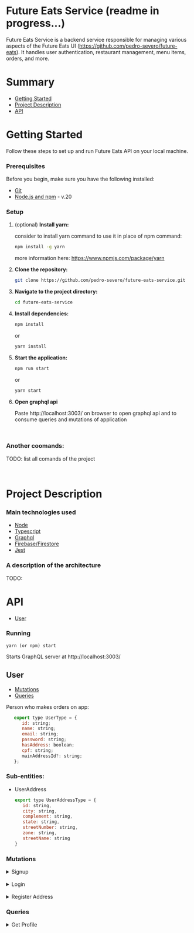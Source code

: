 # Future Eats Service (readme in progress...)

Future Eats Service is a backend service responsible for managing various aspects of the Future Eats UI (https://github.com/pedro-severo/future-eats). It handles user authentication, restaurant management, menu items, orders, and more.

# Summary

* [Getting Started](#getting-started)
* [Project Description](#project-description)
* [API](#API)

# <a name="getting-started">Getting Started</a>

Follow these steps to set up and run Future Eats API on your local machine.

### Prerequisites

Before you begin, make sure you have the following installed:

- [Git](https://git-scm.com/book/en/v2/Getting-Started-Installing-Git)
- [Node.js and npm](https://nodejs.org/) - v.20

### Setup

1. (optional) **Install yarn:**

   consider to install yarn command to use it in place of npm command:

   ```bash
   npm install -g yarn
   ```
   more information here: https://www.npmjs.com/package/yarn


2. **Clone the repository:**

   ```bash
   git clone https://github.com/pedro-severo/future-eats-service.git
   ```

3. **Navigate to the project directory:**

   ```bash
   cd future-eats-service
   ```

4. **Install dependencies:**

   ```bash
   npm install
   ```
   or
   ```bash
   yarn install     

5. **Start the application:**

   ```bash
   npm run start
   ```
   or
   ```bash
   yarn start
   ```

6. **Open graphql api**
   
   Paste http://localhost:3003/ on browser to open graphql api and to consume queries and mutations of application

<br>

### Another coomands:

TODO: list all comands of the project

<br>

# <a name="project-description">Project Description</a> 

### Main technologies used

- [Node](https://nodejs.org/en)
- [Typescript](https://www.typescriptlang.org/)
- [Graphql](https://graphql.org/)
- [Firebase/Firestore](https://firebase.google.com/docs/firestore)
- [Jest](https://jestjs.io/)

### A description of the architecture

TODO:


# <a name="API">API</a>

- [User](#user)

### Running 

`yarn (or npm) start`

Starts GraphQL server at http://localhost:3003/

## <a name="user">User</a>

- [Mutations](#user-mutations)
- [Queries](#user-queries)

Person who makes orders on app:

   ```js
      export type UserType = {
         id: string;
         name: string;
         email: string;
         password: string;
         hasAddress: boolean;
         cpf: string;
         mainAddressId?: string;
      };
   ```

### Sub-entities:

   - UserAddress
      ```js
      export type UserAddressType = {
         id: string,
         city: string,
         complement: string,
         state: string,
         streetNumber: string,
         zone: string,
         streetName: string
      }
      ```

### <a name="user-mutations">Mutations</a>

<details>
<summary>Signup</summary>
<br>
**Register a new user on database and return a token to be used on protected endpoints**

Response model:

```json
{
   "status": 201,
   "data": {
      "token": "Bearer token",
      "user": {
         "id": "string",
         "name": "Severo Snape",
         "email": "severo.snape@gmail.com",
         "cpf": "000000000",
         "hasAddress": false,
         "password": "encriptedPassword",
      }
   }
}
```


Here there are the graphQL related types:

``` graphql
type Mutation {
    signup(input: SignupInput): UserApiResponse!
}

input SignupInput {
    name: String!
    email: String!
    cpf: String!
    password: String!
}

type UserApiResponse {
    status: Int!
    data: UserResponse!
}

type UserResponse {
    user: User!
    token: String!
}

type User {
    id: String!
    name: String!
    email: String!
    cpf: String!
    hasAddress: Boolean!
    password: String!
}


```

Mutation example:

```graphql
 mutation signup(
     $email: String!
     $password: String!
     $cpf: String!
     $name: String!
 ) {
     signup(
         input: {
             email: $email
             password: $password
             cpf: $cpf
             name: $name
         }
     ) {
         status
         data {
             token
             user {
                 password
                 name
                 id
                 hasAddress
                 email
                 cpf
             }
         }
   }
}
```


</details>

<br>

<details>
<summary>Login</summary>
<br>
**Login flow. It returns a token to be used on protected endpoints.**

Response model:

```json
{
   "status": 200,
   "data": {
      "token": "Bearer token",
      "user": {
         "id": "string",
         "name": "Severo Snape",
         "email": "severo.snape@gmail.com",
         "cpf": "000000000",
         "hasAddress": false,
         "password": "encriptedPassword",
      }
   }
}
```


Here there are the graphQL related types:

``` graphql
type Mutation {
    login(input: LoginInput): UserApiResponse!
}

input LoginInput {
    email: String!
    password: String!
}

type UserApiResponse {
    status: Int!
    data: UserResponse!
}

type UserResponse {
    user: User!
    token: String!
}

type User {
    id: String!
    name: String!
    email: String!
    cpf: String!
    hasAddress: Boolean!
    password: String!
}


```

Mutation example:

```graphql
 mutation login(
     $email: String!
     $password: String!
 ) {
     login(
         input: {
             email: $email
             password: $password
         }
     ) {
         status
         data {
             token
             user {
                 password
                 name
                 id
                 hasAddress
                 email
                 cpf
             }
         }
   }
}
```

</details>

<br>

<details>
<summary>Register Address</summary>

<br>

**Create a UserAddress linked with the User who make the request (1:n).**

Response model:

``` json
{
   "status": 201,
   "data": {
      "city": "Lisbon",
      "complement": "1D",
      "state": "Metropolitan Zone of Lisbon", 
      "streetNumber": "34",
      "zone": "Campo de Ourique",
      "streetName": "4 de Infantaria",
      "id": "123"      
   }
}
```

Here there are the graphQL related types:

``` graphql
type Mutation {
    registerAddress(input: RegisterAddressInput): RegisterAddressApiResponse!
}

input RegisterAddressInput {
    userId: String!
    city: String!
    complement: String!
    state: String!
    streetName: String!
    streetNumber: String!
    zone: String!
}

type RegisterAddressApiResponse {
    status: Int!
    data: RegisterAddressResponse!
}

type RegisterAddressResponse {
    city: String!
    complement: String!
    state: String!
    streetNumber: String!
    zone: String!
    streetName: String!
    id: String!
}

```

Query example:
```graphql
  registerAddress(
    input: {
     city: "Lisbon",
     complement: "1D",
     state: "Metropolitan Zone of Lisbon", 
     streetNumber: "34",
     zone: "Campo de Ourique",
     streetName: "4 de Infantaria",
     userId: "123"  
   }) {
      status
      data {
         city
         complement
         state
         streetNumber
         zone
         streetName
         id
      }
   }
```

Authorization:
```graphql
{
  "Authorization": "Bearer token"
}
```

</details>


### <a name="user-queries">Queries</a>

<details>
<summary>Get Profile</summary>

<br>

**Give the common user (person who makes orders on app) details according this model:**

``` json
   {
      "status": 202,
      "data": {
        "name": "Severo Snape",
        "email": "severo.snape@email.com",
        "cpf": "000000000",
        "hasAddress": true,
        "address": "Spinner's End, s/n, complement, Cokeworth, England"
      }
   }
```
The option to use "Profile" instead "User" to name the endpoint (getProfile) is because the system doesn't returns a User if we see to entity. Instead, the system formats a specific response according the two entities related to a common user (User and UserAddress entities), merging specific keys of this two entities to generate the response above. 

Here there are the graphQL related types:

``` graphql
type Query {
    getProfile(input: GetProfileInput): GetProfileApiResponse!
}

input GetProfileInput {
    userId: String!
}

type GetProfileApiResponse {
    status: Int!
    data: GetProfileResponse!
}

type GetProfileResponse {
    id: String!
    name: String!
    email: String!
    cpf: String!
    hasAddress: Boolean!
    address: String
}
```

Query example:
```graphql
  getProfile(input: "") {
    status
    data {
      id
      name
      email
      cpf
      hasAddress
      address
    }
  }
```

Authorization:
```graphql
{
  "Authorization": "Bearer token"
}
```

</details>

